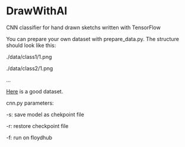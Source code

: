 # DrawWithAI
CNN classifier for hand drawn sketchs written with TensorFlow

You can prepare your own dataset with prepare_data.py. The structure should look like this:

./data/class1/1.png

./data/class2/1.png

...

[Here](http://sketchy.eye.gatech.edu/) is a good dataset.

cnn.py parameters:

-s: save model as chekpoint file

-r: restore checkpoint file

-f: run on floydhub



